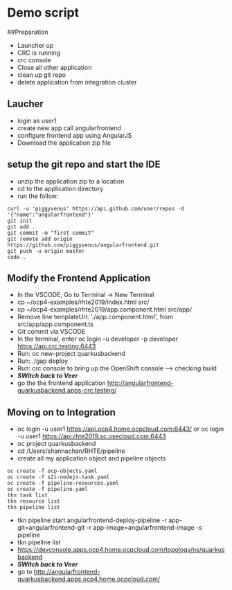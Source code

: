 # Demo script
##Preparation
* Launcher up
* CRC is running
* crc console
* Close all other application
* clean up git repo
* delete application from integration cluster


## Laucher
* login as user1
* create new app call angularfrontend
* configure frontend app using AngularJS
* Download the application zip file

## setup the git repo and start the IDE
* unzip the application zip to a location
* cd to the application directory
* run the follow:
```
curl -u 'piggyvenus' https://api.github.com/user/repos -d '{"name":"angularfrontend"}'
git init
git add .
git commit -m "first commit"
git remote add origin https://github.com/piggyvenus/angularfrontend.git
git push -u origin master
code .
```

## Modify the Frontend Application
* In the VSCODE, Go to Terminal -> New Terminal
* cp ~/ocp4-examples/rhte2019/index.html src/
* cp ~/ocp4-examples/rhte2019/app.component.html src/app/
* Remove line templateUrl: './app.component.html', from src/app/app.component.ts
* Git commit via VSCODE
* In the terminal, enter oc login -u developer -p developer https://api.crc.testing:6443
* Run: oc new-project quarkusbackend
* Run: ./gap deploy
* Run: crc console to bring up the OpenShift console --> checking build
* ***SWitch back to Veer***
* go the the frontend application http://angularfrontend-quarkusbackend.apps-crc.testing/

## Moving on to Integration
* oc login -u user1 https://api.ocp4.home.ocpcloud.com:6443/ or oc login -u user1 https://api.rhte2019.sc.osecloud.com:6443
* oc project quarkusbackend
* cd /Users/shannachan/RHTE/pipeline
* create all my application object and pipeline objects
```
oc create -f ocp-objects.yaml
oc create -f s2i-nodejs-task.yaml
oc create -f pipeline-resources.yaml
oc create -f pipeline.yaml
tkn task list
tkn resource list
tkn pipeline list
```
* tkn pipeline start angularfrontend-deploy-pipeline -r app-git=angularfrontend-git -r app-image=angularfrontend-image -s pipeline
* tkn pipeline list
* https://devconsole.apps.ocp4.home.ocpcloud.com/topology/ns/quarkusbackend
* ***SWitch back to Veer***
* go to http://angularfrontend-quarkusbackend.apps.ocp4.home.ocpcloud.com/
